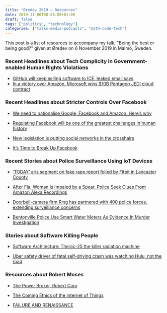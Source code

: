 ```yaml
---
title: "Øredev 2019 — Resources"
date: 2019-11-06T08:56:00+01:00
draft: false
tags: ["politics", "technology"]
categories: ["talks-media-podcasts", "math-code-tech"]
---
```


This post is a list of resources to accompany my talk, "Being the best or being good?" given at Øredev on 6 November 2019 in Malmö, Sweden.

<!--more-->

### Recent Headlines about Tech Complicity in Government-enabled Human Rights Violations

- [GitHub will keep selling software to ICE, leaked email says](https://www.theverge.com/2019/10/9/20906213/github-ice-microsoft-software-email-contract-immigration-nonprofit-donation)
- [In a victory over Amazon, Microsoft wins $10B Pentagon JEDI cloud contract](https://techcrunch.com/2019/10/25/in-a-victory-over-amazon-microsoft-wins-10b-pentagon-jedi-cloud-contract/)

### Recent Headlines about Stricter Controls Over Facebook
- [We need to nationalise Google, Facebook and Amazon. Here’s why](https://www.theguardian.com/commentisfree/2017/aug/30/nationalise-google-facebook-amazon-data-monopoly-platform-public-interest)

- [Regulating Facebook will be one of the greatest challenges in human history](https://www.theguardian.com/commentisfree/2019/apr/28/regulating-facebook-will-be-one-of-the-greatest-challenges-in-human-history)

- [New legislation is putting social networks in the crosshairs](https://www.theverge.com/2019/8/1/20749517/social-network-legislation-hawley-privacy-research)

- [It’s Time to Break Up Facebook](https://www.nytimes.com/2019/05/09/opinion/sunday/chris-hughes-facebook-zuckerberg.html)

### Recent Stories about Police Surveillance Using IoT Devices

- [‘TODAY’ airs segment on fake rape report foiled by Fitbit in Lancaster County](https://lancasteronline.com/news/local/today-airs-segment-on-fake-rape-report-foiled-by-fitbit/article_0d49e904-0641-11e6-b5d8-5b67c6b6ee0d.html)

- [After Fla. Woman Is Impaled by a Spear, Police Seek Clues From Amazon Alexa Recordings](https://people.com/crime/after-fla-woman-is-impaled-by-a-spear-police-seek-clues-from-amazon-alexa-recordings/)

- [Doorbell-camera firm Ring has partnered with 400 police forces, extending surveillance concerns](https://www.washingtonpost.com/technology/2019/08/28/doorbell-camera-firm-ring-has-partnered-with-police-forces-extending-surveillance-reach/)

- [Bentonville Police Use Smart Water Meters As Evidence In Murder Investigation](https://5newsonline.com/2016/12/28/bentonville-police-use-smart-water-meters-as-evidence-in-murder-investigation/)

### Stories about Software Killing People

- [Software Architecture: Therac-25 the killer radiation machine](https://medium.com/swlh/software-architecture-therac-25-the-killer-radiation-machine-8a05e0705d5b)

- [Uber safety driver of fatal self-driving crash was watching Hulu, not the road](https://techcrunch.com/2018/06/22/uber-safety-driver-of-fatal-self-driving-crash-was-watching-hulu-not-the-road/)

### Resources about Robert Moses

- [The Power Broker, Robert Caro](http://www.robertcaro.com/the-books/the-power-broker/)

- [The Coming Ethics of the Internet of Things](https://emilygorcenski.com/post/the-coming-ethics-of-the-internet-of-things/)

- [FAILURE AND RENAISSANCE](https://brewingbronx.commons.gc.cuny.edu/failure-and-renaissance/)